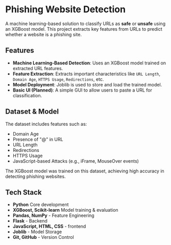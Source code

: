 #  Phishing Website Detection

A machine learning-based solution to classify URLs as **safe** or **unsafe** using an XGBoost model. This project extracts key features from URLs to predict whether a website is a phishing site.

##  Features

- **Machine Learning-Based Detection**: Uses an XGBoost model trained on extracted URL features.
- **Feature Extraction**: Extracts important characteristics like `URL Length`, `Domain Age`, `HTTPS Usage`, `Redirections`, etc.
- **Model Deployment**: Joblib is used to store and load the trained model.
- **Basic UI (Planned)**: A simple GUI to allow users to paste a URL for classification.

##   Dataset & Model
The dataset includes features such as:

- Domain Age
- Presence of "@" in URL
- URL Length
- Redirections
- HTTPS Usage
- JavaScript-based Attacks (e.g., iFrame, MouseOver events)

The XGBoost model was trained on this dataset, achieving high accuracy in detecting phishing websites.
##   Tech Stack
-  **Python**	Core development
- **XGBoost, Scikit-learn**	Model training & evaluation
- **Pandas, NumPy**	- Feature Engineering
-  **Flask** - Backend
- **JavaScript, HTML, CSS** - frontend
- **Joblib** - Model Storage
- **Git, GitHub** - Version Control
